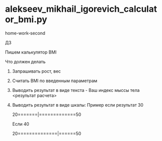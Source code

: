 # alekseev_mikhail_igorevich_calculator_bmi.py

  home-work-second

  ДЗ

  Пишем калькулятор BMI

  Что должен делать

  1. Запрашивать рост, вес
  2. Считать BMI по введенным параметрам
  3. Выводить результат в виде текста - Ваш индекс мыссы тела <результат расчета>
  4. Выводить результат в виде шкалы: Пример если результат 30

      20=======|=============50

     Если 40

      20==============|======50

